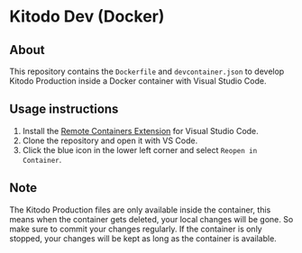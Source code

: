 # Kitodo Dev (Docker)

## About
This repository contains the `Dockerfile` and `devcontainer.json` to develop Kitodo Production inside a Docker container with Visual Studio Code.

## Usage instructions
1. Install the [Remote Containers Extension](https://marketplace.visualstudio.com/items?itemName=ms-vscode-remote.remote-containers) for Visual Studio Code.
2. Clone the repository and open it with VS Code.
3. Click the blue icon in the lower left corner and select `Reopen in Container`.

## Note

The Kitodo Production files are only available inside the container, this means when the container gets deleted, your local changes will be gone.
So make sure to commit your changes regularly.
If the container is only stopped, your changes will be kept as long as the container is available.
